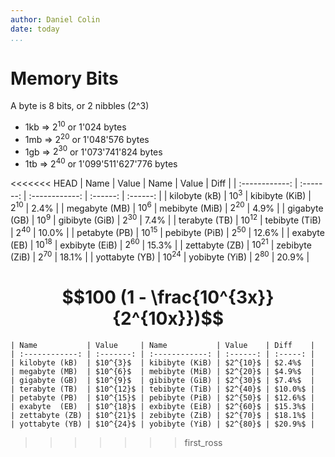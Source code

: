 ```yaml
---
author: Daniel Colin
date: today
...
```


# Memory Bits

A byte is 8 bits, or 2 nibbles (2^3)

*   1kb => $2^10$ or 1'024 bytes
*   1mb => $2^20$ or 1'048'576 bytes
*   1gb => $2^30$ or 1'073'741'824 bytes
*   1tb => $2^40$ or 1'099'511'627'776 bytes

<<<<<<< HEAD
| Name 	         | Value     | Name           | Value    | Diff     |
| :------------: | :-------: | :------------: | :------: | :------: |
| kilobyte (kB)  | $10^{3}$  | kibibyte (KiB) | $2^{10}$ | $2.4\%$  |
| megabyte (MB)  | $10^{6}$  | mebibyte (MiB) | $2^{20}$ | $4.9\%$  |
| gigabyte (GB)  | $10^{9}$  | gibibyte (GiB) | $2^{30}$ | $7.4\%$  |
| terabyte (TB)  | $10^{12}$ | tebibyte (TiB) | $2^{40}$ | $10.0\%$ |
| petabyte (PB)  | $10^{15}$ | pebibyte (PiB) | $2^{50}$ | $12.6\%$ |
| exabyte  (EB)  | $10^{18}$ | exbibyte (EiB) | $2^{60}$ | $15.3\%$ |
| zettabyte (ZB) | $10^{21}$ | zebibyte (ZiB) | $2^{70}$ | $18.1\%$ |
| yottabyte (YB) | $10^{24}$ | yobibyte (YiB) | $2^{80}$ | $20.9\%$ |

$$100 (1 - \frac{10^{3x}}{2^{10x}})$$
=======
    | Name           | Value     | Name           | Value    | Diff    |
    | :------------: | :-------: | :------------: | :------: | :-----: |
    | kilobyte (kB)  | $10^{3}$  | kibibyte (KiB) | $2^{10}$ | $2.4%$  |
    | megabyte (MB)  | $10^{6}$  | mebibyte (MiB) | $2^{20}$ | $4.9%$  |
    | gigabyte (GB)  | $10^{9}$  | gibibyte (GiB) | $2^{30}$ | $7.4%$  |
    | terabyte (TB)  | $10^{12}$ | tebibyte (TiB) | $2^{40}$ | $10.0%$ |
    | petabyte (PB)  | $10^{15}$ | pebibyte (PiB) | $2^{50}$ | $12.6%$ |
    | exabyte  (EB)  | $10^{18}$ | exbibyte (EiB) | $2^{60}$ | $15.3%$ |
    | zettabyte (ZB) | $10^{21}$ | zebibyte (ZiB) | $2^{70}$ | $18.1%$ |
    | yottabyte (YB) | $10^{24}$ | yobibyte (YiB) | $2^{80}$ | $20.9%$ |
>>>>>>> first_ross
